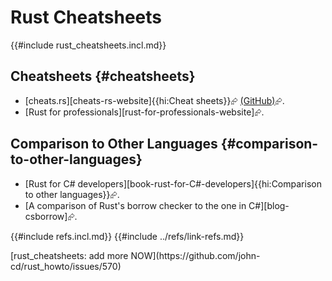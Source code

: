 # Rust Cheatsheets

{{#include rust_cheatsheets.incl.md}}

## Cheatsheets {#cheatsheets}

- [cheats.rs][cheats-rs-website]{{hi:Cheat sheets}}⮳ [(GitHub)](https://github.com/ralfbiedert/cheats.rs)⮳.
- [Rust for professionals][rust-for-professionals-website]⮳.

## Comparison to Other Languages {#comparison-to-other-languages}

- [Rust for C# developers][book-rust-for-C#-developers]{{hi:Comparison to other languages}}⮳.
- [A comparison of Rust's borrow checker to the one in C#][blog-csborrow]⮳.

{{#include refs.incl.md}}
{{#include ../refs/link-refs.md}}

<div class="hidden">
[rust_cheatsheets: add more NOW](https://github.com/john-cd/rust_howto/issues/570)
</div>
